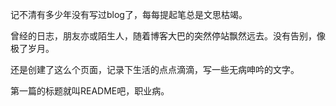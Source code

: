 记不清有多少年没有写过blog了，每每提起笔总是文思枯竭。

曾经的日志，朋友亦或陌生人，随着博客大巴的突然停站飘然远去。没有告别，像极了岁月。

还是创建了这么个页面，记录下生活的点点滴滴，写一些无病呻吟的文字。

第一篇的标题就叫README吧，职业病。


